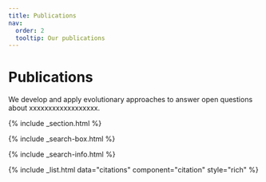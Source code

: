 ```yaml
---
title: Publications
nav:
  order: 2
  tooltip: Our publications
---
```


# <i class="fas fa-microscope"></i>Publications

We develop and apply evolutionary approaches to answer open questions about xxxxxxxxxxxxxxxxxx.
<script src="https://bibbase.org/show?bib=https%3A%2F%2Fbibbase.org%2Fzotero%2Fsubratavb&jsonp=1"></script>

{% include _section.html %}

{% include _search-box.html %}

{% include _search-info.html %}

{% include _list.html data="citations" component="citation" style="rich" %}
